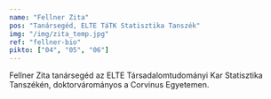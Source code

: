 ```yaml
---
name: "Fellner Zita"
pos: "Tanársegéd, ELTE TáTK Statisztika Tanszék"
img: "/img/zita_temp.jpg"
ref: "fellner-bio"
pikto: ["04", "05", "06"]
---
```


Fellner Zita tanársegéd az ELTE Társadalomtudományi Kar Statisztika Tanszékén, doktorvárományos a Corvinus Egyetemen.

